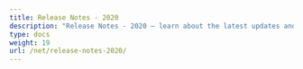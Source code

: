 ```yaml
---
title: Release Notes - 2020
description: "Release Notes - 2020 – learn about the latest updates and fixes."
type: docs
weight: 19
url: /net/release-notes-2020/
---
```



